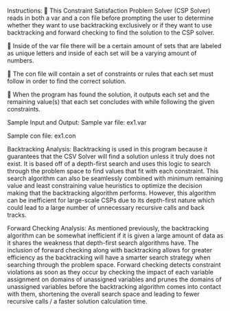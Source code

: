 Instructions:
 This Constraint Satisfaction Problem Solver (CSP Solver) reads in both a var and a con file before 
prompting the user to determine whether they want to use backtracking exclusively or if they 
want to use backtracking and forward checking to find the solution to the CSP solver.

 Inside of the var file there will be a certain amount of sets that are labeled as unique letters and 
inside of each set will be a varying amount of numbers. 

 The con file will contain a set of constraints or rules that each set must follow in order to find 
the correct solution. 

 When the program has found the solution, it outputs each set and the remaining value(s) that 
each set concludes with while following the given constraints.

Sample Input and Output:
Sample var file:
ex1.var

Sample con file:
ex1.con

Backtracking Analysis:
Backtracking is used in this program because it guarantees that the CSV Solver will find a solution unless 
it truly does not exist. It is based off of a depth-first search and uses this logic to search through the 
problem space to find values that fit with each constraint. This search algorithm can also be seamlessly 
combined with minimum remaining value and least constraining value heuristics to optimize the 
decision making that the backtracking algorithm performs. 
However, this algorithm can be inefficient for large-scale CSPs due to its depth-first nature which could 
lead to a large number of unnecessary recursive calls and back tracks.

Forward Checking Analysis:
As mentioned previously, the backtracking algorithm can be somewhat inefficient if it is given a large 
amount of data as it shares the weakness that depth-first search algorithms have. The inclusion of 
forward checking along with backtracking allows for greater efficiency as the backtracking will have a 
smarter search strategy when searching through the problem space. Forward checking detects 
constraint violations as soon as they occur by checking the impact of each variable assignment on 
domains of unassigned variables and prunes the domains of unassigned variables before the 
backtracking algorithm comes into contact with them, shortening the overall search space and leading 
to fewer recursive calls / a faster solution calculation time.
